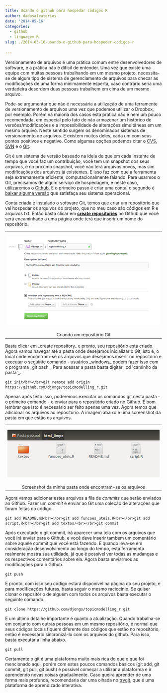 ```yaml
---
title: Usando o github para hospedar códigos R
author: dadosaleatorios
date: '2014-05-16'
categories:
  - github
  - linguagem R
slug: ./2014-05-16-usando-o-github-para-hospedar-codigos-r

---
```


Versionamento de arquivos é uma prática comum entre desenvolvedores de software, e a prática não é difícil de entender. Uma vez que existe uma equipe com muitas pessoas trabalhando em um mesmo projeto, necessita-se de algum tipo de sistema de gerenciamento de arquivos para checar as modificações de uma forma minimamente esperta, caso contrário seria uma verdadeira desordem duas pessoas trabalhem em cima de um mesmo arquivo.

Pode-se argumentar que não é necessária a utilização de uma ferramente de versionamento de arquivos uma vez que podemos utilizar o Dropbox, por exemplo. Porém na maioria dos casos esta prática não é nem um pouco recomendada, em especial pelo fato de não armazenar um histórico de versões/modificações e a impossibilidade de alterações simultâneas em um mesmo arquivo. Neste sentido surgem os denominados sistemas de versionamento de arquivos. E existem muitos deles, cada um com seus pontos positivos e negativo. Como algumas opções podemos citar o [CVS](http://savannah.nongnu.org/projects/cvs/), [SVN](http://subversion.apache.org/) e o [Git](http://git-scm.com/).

Git é um sistema de versão baseado na ideia de que em cada instante de tempo que você faz um contribuição, você tem um snapshot dos seus arquivos, e no próximo snapshot, você não terá arquivos novos, mas sim modificações dos arquivos já existentes. E isso faz com que a ferramenta seja extremamente eficiente, computacionalmente falando. Para usarmos o Git, precisamos de algum serviço de hospedagem, e neste caso, utilizaremos o [Github](https://github.com/). E o primeiro passo é criar uma conta, o segundo é [baixar alguma versão](http://git-scm.com/downloads) que satisfaça seu sistema operacional.

Conta criada e instalado o software Git, temos que criar um repositório que vai hospedar os arquivos do projeto, que no meu caso são códigos em R e arquivos txt. Então basta clicar em **[create repositories](https://github.com/repositories/new)** no Github que você será encaminhado a uma página onde terá que inserir um nome do repositório.

<table cellpadding="0" style="margin-left:auto;margin-right:auto;text-align:center;" cellspacing="0" class="tr-caption-container" ><tbody ><tr >
<td style="text-align:center;" >

![](./imagem-01.png)

</td></tr><tr >
<td style="text-align:center;" class="tr-caption" >Criando um repositório Git
</td></tr></tbody></table>Basta clicar em _create repository_ e pronto, seu repositório está criado. Agora vamos navegar até a pasta onde desejamos inicializar o Git, isto é, o local onde encontram-se os arquivos que desejamos inserir no repositório e executar o seguinte comando - usuários _windows_ podem fazer isso com o programa _git bash_. Para acessar a pasta basta digitar _cd 'caminho da pasta'_.

    git init<br></br>git remote add origin https://github.com/djongs/topicmodelling_r.git

Apenas após feito isso, poderemos executar os comandos git nesta pasta - o primeiro comando - e enviar para o repositório criado no Github. É bom lembrar que isto é necessário ser feito apenas uma vez. Agora temos que adicionar os arquivos ao repositório. A imagem abaixo é uma screenshot da pasta em que estão os arquivos.

<table cellpadding="0" style="margin-left:auto;margin-right:auto;text-align:center;" cellspacing="0" class="tr-caption-container" ><tbody ><tr >
<td style="text-align:center;" >

![](./imagem-02.png)

</td></tr><tr >
<td style="text-align:center;" class="tr-caption" >Screenshot da minha pasta onde encontram-se os arquivos
</td></tr></tbody></table>

Agora vamos adicionar estes arquivos a fila de _commits_ que serão enviados ao Github. Fazer um _commit_ é enviar ao Git uma coleção de alterações que foram feitas no código.

    git add README.md<br></br>git add funcoes_uteis.R<br></br>git add script.R<br></br>git add textos/<br></br>git commit

Após executado o git commit, irá aparecer uma tela com os arquivos que você irá enviar para o Github, e você deve inserir também um comentário sobre aquele commit que você está fazendo. E quando leva-se em consideração desenvolvimento ao longo do tempo, esta ferramenta realmente mostra sua utilidade, já que é possível ver todas as mudanças e os respectivos comentários sobre ela. Agora basta enviarmos as modificações para o Github.

    git push

E pronto, com isso seu código estará disponível na página do seu projeto, e para modificações futuras, basta seguir o mesmo raciocínio. Se quiser clonar o repositório de alguém com todos os arquivos basta executar o seguinte comando.

    git clone https://github.com/djongs/topicmodelling_r.git

E um último detalhe importante é quanto a atualização. Quando trabalha-se em conjunto com outras pessoas em um mesmo repositório, é normal que seus códigos locais fiquem diferente dos códigos que estão no repositório, então é necessário sincronizá-lo com os arquivos do github. Para isso, basta executar a linha abaixo.

    git pull

Certamente o git é uma plataforma muito mais rica do que o que foi mencionado aqui, porém com estes poucos comandos básicos (git add, git commit, git pull, git push) é possível começar a utilizar a plataforma e ir aprendendo novas coisas gradualmente. Caso queira aprender de uma forma mais profunda, recomendaria dar uma olhada no [trygit](https://try.github.io/levels/1/challenges/1), que é uma plataforma de aprendizado interativa.
